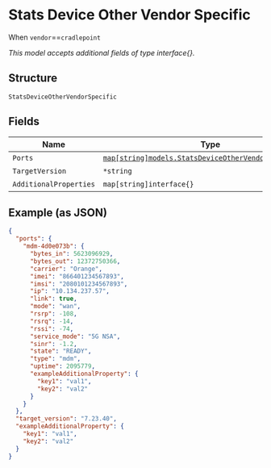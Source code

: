 
# Stats Device Other Vendor Specific

When `vendor`==`cradlepoint`

*This model accepts additional fields of type interface{}.*

## Structure

`StatsDeviceOtherVendorSpecific`

## Fields

| Name | Type | Tags | Description |
|  --- | --- | --- | --- |
| `Ports` | [`map[string]models.StatsDeviceOtherVendorSpecificPort`](../../doc/models/stats-device-other-vendor-specific-port.md) | Optional | - |
| `TargetVersion` | `*string` | Optional | - |
| `AdditionalProperties` | `map[string]interface{}` | Optional | - |

## Example (as JSON)

```json
{
  "ports": {
    "mdm-4d0e073b": {
      "bytes_in": 5623096929,
      "bytes_out": 12372750366,
      "carrier": "Orange",
      "imei": "866401234567893",
      "imsi": "2080101234567893",
      "ip": "10.134.237.57",
      "link": true,
      "mode": "wan",
      "rsrp": -108,
      "rsrq": -14,
      "rssi": -74,
      "service_mode": "5G NSA",
      "sinr": -1.2,
      "state": "READY",
      "type": "mdm",
      "uptime": 2095779,
      "exampleAdditionalProperty": {
        "key1": "val1",
        "key2": "val2"
      }
    }
  },
  "target_version": "7.23.40",
  "exampleAdditionalProperty": {
    "key1": "val1",
    "key2": "val2"
  }
}
```

